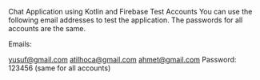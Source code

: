 Chat Application using Kotlin and Firebase
Test Accounts
You can use the following email addresses to test the application. The passwords for all accounts are the same.

Emails:

yusuf@gmail.com
atilhoca@gmail.com
ahmet@gmail.com
Password:
123456
(same for all accounts)
